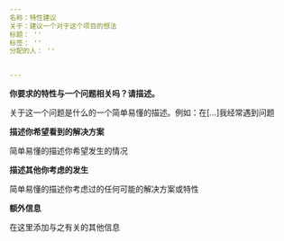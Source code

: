 ```yaml
---
名称：特性建议
关于：建议一个对于这个项目的想法
标题： ''
标签： ''
分配的人： ''


---
```


**你要求的特性与一个问题相关吗？请描述。**

关于这一个问题是什么的一个简单易懂的描述。例如：在[...]我经常遇到问题

**描述你希望看到的解决方案**

简单易懂的描述你希望发生的情况

**描述其他你考虑的发生**

简单易懂的描述你考虑过的任何可能的解决方案或特性

**额外信息**

在这里添加与之有关的其他信息